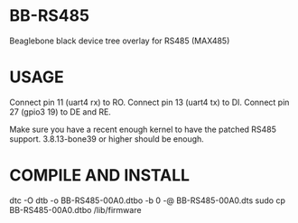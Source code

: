 # BB-RS485
Beaglebone black device tree overlay for RS485 (MAX485)

# USAGE
Connect pin 11 (uart4 rx) to RO.
Connect pin 13 (uart4 tx) to DI.
Connect pin 27 (gpio3 19) to DE and RE.

Make sure you have a recent enough kernel to have the patched RS485 support.
3.8.13-bone39 or higher should be enough.

# COMPILE AND INSTALL
dtc -O dtb -o BB-RS485-00A0.dtbo -b 0 -@ BB-RS485-00A0.dts 
sudo cp BB-RS485-00A0.dtbo /lib/firmware

